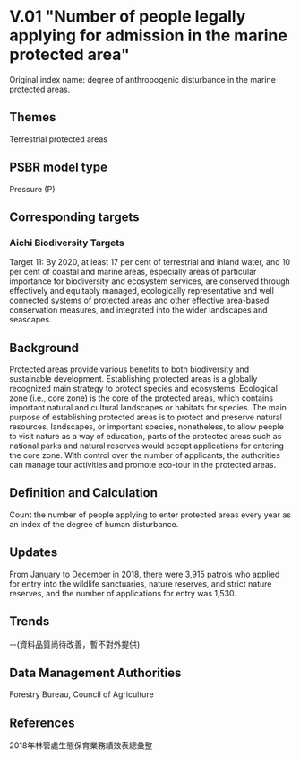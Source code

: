 # V.01 "Number of people legally applying for admission in the marine protected area"
Original index name: degree of anthropogenic disturbance in the marine protected areas.

<script type="text/javascript" src="http://cdn.mathjax.org/mathjax/latest/MathJax.js?config=TeX-AMS-MML_HTMLorMML"></script>

## Themes
Terrestrial protected areas
## PSBR model type
Pressure (P)
## Corresponding targets
### Aichi Biodiversity Targets
Target 11: By 2020, at least 17 per cent of terrestrial and inland water, and 10 per cent of coastal and marine areas, especially areas of particular importance for biodiversity and ecosystem services, are conserved through effectively and equitably managed, ecologically representative and well connected systems of protected areas and other effective area-based conservation measures, and integrated into the wider landscapes and seascapes.
## Background
Protected areas provide various benefits to both biodiversity and sustainable development. Establishing protected areas is a globally recognized main strategy to protect species and ecosystems. Ecological zone (i.e., core zone) is the core of the protected areas, which contains important natural and cultural landscapes or habitats for species. The main purpose of establishing protected areas is to protect and preserve natural resources, landscapes, or important species, nonetheless, to allow people to visit nature as a way of education, parts of the protected areas such as national parks and natural reserves would accept applications for entering the core zone. With control over the number of applicants, the authorities can manage tour activities and promote eco-tour in the protected areas.
## Definition and Calculation
Count the number of people applying to enter protected areas every year as an index of the degree of human disturbance.
## Updates
From January to December in 2018, there were 3,915 patrols who applied for entry into the wildlife sanctuaries, nature reserves, and strict nature reserves, and the number of applications for entry was 1,530.
## Trends
--(資料品質尚待改善，暫不對外提供)
## Data Management Authorities
Forestry Bureau, Council of Agriculture
## References
2018年林管處生態保育業務績效表總彙整